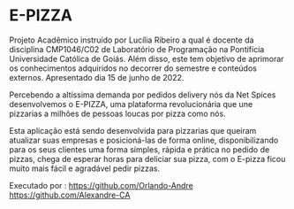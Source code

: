 # E-PIZZA

Projeto Acadêmico instruído por Lucília Ribeiro a qual é docente da disciplina CMP1046/C02 de Laboratório de Programação na Pontifícia Universidade Católica de Goiás. Além disso, este tem objetivo de aprimorar os conhecimentos adquiridos no decorrer do semestre e conteúdos externos. Apresentado dia 15 de junho de 2022.

Percebendo a altíssima demanda por pedidos delivery nós da Net Spices desenvolvemos o E-PIZZA, uma  plataforma revolucionária que une pizzarias a milhões de pessoas loucas por pizza como nós.

Esta aplicação está sendo desenvolvida para  pizzarias que queiram atualizar suas empresas e posicioná-las de forma online, disponibilizando para os seus clientes uma forma simples, rápida e prática no pedido de pizzas, chega de esperar horas para deliciar sua pizza,  com o E-pizza ficou muito mais fácil e agradável pedir pizzas.
 
 Executado por :
 https://github.com/Orlando-Andre
 https://github.com/Alexandre-CA
 
 
